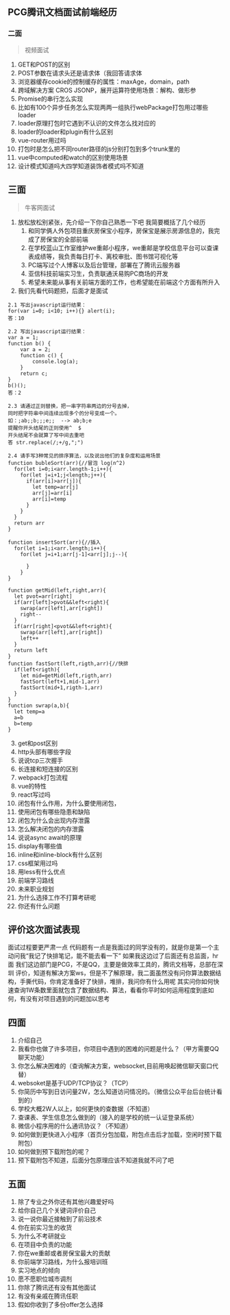 ## PCG腾讯文档面试前端经历
### 二面
> 视频面试

1. GET和POST的区别
2. POST参数在请求头还是请求体（我回答请求体
3. 浏览器缓存cookie的控制缓存的属性：maxAge，domain，path
4. 跨域解决方案 CROS JSONP，展开运算符使用场景：解构、做形参
5. Promise的串行怎么实现
6. 比如有100个异步任务怎么实现两两一组执行webPackage打包用过哪些loader
7. loader原理打包时它遇到不认识的文件怎么找对应的
8. loader的loader和plugin有什么区别
9. vue-router用过吗
10. 打包时是怎么把不同router路径的js分别打包到多个trunk里的
11. vue中computed和watch的区别使用场景
12. 设计模式知道吗大四学知道装饰者模式吗不知道
    
## 三面
> 牛客网面试

1. 放松放松别紧张，先介绍一下你自己熟悉一下吧
  我简要概括了几个经历
   1. 和同学俩人外包项目重庆房保宝小程序，房保宝是展示房源信息的，我完成了房保宝的全部前端
   2. 在学校蓝山工作室维护we重邮小程序，we重邮是学校信息平台可以查课表成绩等，我负责每日打卡、离校审批、图书馆可视化等
   3. PC端写过个人博客以及后台管理，部署在了腾讯云服务器
   4. 亚信科技前端实习生，负责联通沃易购PC商场的开发
   5. 希望未来能从事有关前端方面的工作，也希望能在前端这个方面有所升入
2. 我们先看代码题把，后面才是面试
```
2.1 写出javascript运行结果： 
for(var i=0; i<10; i++){} alert(i);
答：10

2.2 写出javascript运行结果：
var a = 1;
function b() {
    var a = 2;
    function c() {
        console.log(a);
    }
    return c;
}
b()();
答：2

2.3 请通过正则替换，把一串字符串两边的分号去掉，
同时把字符串中间连续出现多个的分号变成一个。
如：;ab;;b;;;e;;  --> ab;b;e
提醒你开头结尾的正则使用^  $
开头结尾不会就算了写中间去重吧
答 str.replace(/;+/g,";")

2.4 请手写3种常见的排序算法，以及说出他们的复杂度和运用场景
function bubleSort(arr){//冒泡 log(n^2)
  for(let i=0;i<arr.length-1;i++){
    for(let j=i+1;j<length;j++){
      if(arr[i]>arr[j]){
        let temp=arr[j]
        arr[j]=arr[i]
        arr[i]=temp
      }
    }
  }
  return arr
}

function insertSort(arr){//插入 
  for(let i=1;i<arr.length;i++){
    for(let j=i+1;arr[j-1]<arr[j];j--){
      
      }
    }
}

function getMid(left,right,arr){
  let pvot=arr[right]
  if(arr[left]>pvot&&left<right){
    swrap(arr[left],arr[right])
    right--
  }
  if(arr[right]<pvot&&left<right){
    swrap(arr[left],arr[right])
    left++
  }
  return left
}
function fastSort(left,rigth,arr){//快排
  if(left<rigth){
    let mid=getMid(left,rigth,arr)
    fastSort(left+1,mid-1,arr)
    fastSort(mid+1,rigth-1,arr)
  }
}
function swrap(a,b){
  let temp=a
  a=b
  b=temp
}
```
3. get和post区别
4. http头部有哪些字段
5. 说说tcp三次握手
6. 长连接和短连接的区别
7. webpack打包流程
8. vue的特性
9. react写过吗
10. 闭包有什么作用，为什么要使用闭包，
11. 使用闭包有哪些隐患和缺陷
12. 闭包为什么会出现内存泄露
13. 怎么解决闭包的内存泄露
14. 说说async await的原理
15. display有哪些值
16. inline和inline-block有什么区别
17. css框架用过吗
18. 用less有什么优点
19. 前端学习路线
20. 未来职业规划
21. 为什么选择工作不打算考研呢
22. 你还有什么问题
    
## 评价这次面试表现
面试过程要更严肃一点 代码题有一点是我面过的同学没有的，就是你是第一个主动问我“我记了快排笔记，能不能去看一下” 如果我这边过了后面还有总监面，hr面 我们这边部门是PCG，不是QQ，主要是做效率工具的，腾讯文档等，总部在深圳
评价，知道有解决方案ws，但是不了解原理，我二面虽然没有问你算法数据结构，手撕代码，你肯定准备好了快排，堆排，我问你有什么用呢
其实问你如何快速查询1W条数里面就包含了数据结构、算法，看看你平时如何运用程度到底如何，有没有对项目遇到的问题加以思考

## 四面
1. 介绍自己
2. 我看你也做了许多项目，你项目中遇到的困难的问题是什么？（甲方需要QQ聊天功能）
3. 你怎么解决困难的（查询解决方案，websocket,目前用唤起微信聊天窗口代替）
3. websoket是基于UDP/TCP协议？（TCP）
4. 你简历中写到日访问量2W，怎么知道访问情况的。（微信公众平台后台统计看到的）
5. 学校大概2W人以上，如何更快的查数据（不知道）
6. 查课表、学生信息怎么做到的（接入的是学校的统一认证登录系统）
7. 微信小程序用的什么通讯协议？（不知道）
8. 如何做到更快进入小程序（首页分包加载，附包点击后才加载，空闲时预下载附包）
9. 如何做到预下载附包的呢？
10. 预下载附包不知道，后面分包原理应该不知道我就不问了吧

## 五面
1. 除了专业之外你还有其他兴趣爱好吗
2. 给你自己几个关键词评价自己
3. 说一说你最近接触到了前沿技术
4. 你在前实习生的收货
5. 为什么不考研就业
6. 在项目中负责的功能
7. 你在we重邮或者房保宝最大的贡献
8. 你前端学习路线，为什么报培训班
9. 实习地点的倾向
10. 愿不愿职位城市调剂
11. 你除了腾讯还有没有其他面试
12. 有没有亲戚在腾讯任职
13. 假如你收到了多份offer怎么选择